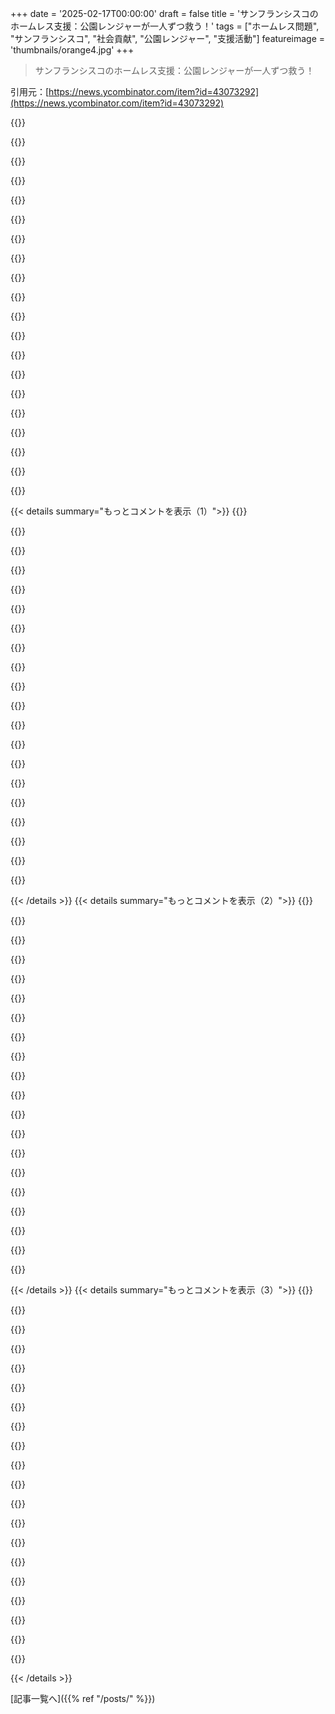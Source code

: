 +++
date = '2025-02-17T00:00:00'
draft = false
title = 'サンフランシスコのホームレス支援：公園レンジャーが一人ずつ救う！'
tags = ["ホームレス問題", "サンフランシスコ", "社会貢献", "公園レンジャー", "支援活動"]
featureimage = 'thumbnails/orange4.jpg'
+++

> サンフランシスコのホームレス支援：公園レンジャーが一人ずつ救う！

引用元：[https://news.ycombinator.com/item?id=43073292](https://news.ycombinator.com/item?id=43073292)

{{<matomeQuote body="記事に登場するAmanda Barrowsの描写に感動したよ。彼女はユニークで強い人で、この街の宝だね。人々の状態を息子たちにどう説明するか考えると、毎回彼らに言うんだ。’無宿者もかつては子供だった’って。Amandaの持つ思いやりと実用性のバランスが印象的だった。政策や官僚的な非効率さにフラストレーションを感じるのも理解できるけど。無宿者の精神状態と住居確保の条件のギャップが一番の問題だと思う。予算が限られてる中で、ルールはルールだから、トップダウンの支援が必要なんだ。" userName="mrlambchop" createdAt="2025-02-17T01:59:13" color="#785bff">}}

{{<matomeQuote body="記事には実用性を感じないな。彼女は成功する可能性が低い人を助けるのに全力を尽くして、結局うまくいかなくてシステムに怒ってる。市は他の人にもチャンスを与えるために、Morrisetteをホテルから追い出しただけだと思う。" userName="Aunche" createdAt="2025-02-17T06:13:45" color="">}}

{{<matomeQuote body="これは根本的な問題だと思う。若い頃、一度低所得アパートに住んでいたけど、ここは最悪だった。殺人事件が起こったり、毎日のように暴力沙汰があったり。問題を引き起こす人がいて、全体的に居心地が悪くなる。大多数の人は、そんな人たちと隣同士で住みたくないんだ。" userName="robswc" createdAt="2025-02-17T16:08:01" color="">}}

{{<matomeQuote body="問題は解決されていない。しかし、多くの人が満足できる方法で対処しないといけないと思う。アメリカではそれが難しい。シンガポールや中国のように、軽犯罪で全員を投獄するやり方もあるけど、アメリカではそれを望む人はいないだろう。" userName="robswc" createdAt="2025-02-17T16:38:15" color="">}}

{{<matomeQuote body="＞シンガポールや中国のように、軽犯罪で全員を投獄するやり方もあるけど、アメリカではそれが難しい。アメリカの囚人率541人/10万人に対してシンガポールは164人/10万人なんだ。無宿者の率もアメリカは19.5人/1万人に対してシンガポールは1.9人/1万人。シンガポールが無宿者問題を解決しているのは、大量の公営住宅を建設し、国民に大幅に補助した価格で販売し、困窮者のための支援策を用意しているから。無宿者を減少させるには、大量の住宅建設が必要だが、サンフランシスコはその逆をしている。" userName="JimDabell" createdAt="2025-02-17T17:21:25" color="#ff33a1">}}

{{<matomeQuote body="シンガポールでは刑務所に入るのがどれだけ大変かわかってるか。特に麻薬に関わっていたら、刑務所に入るのが最悪だ。公営住宅はどう警備されてるかも気になるけど、犯罪者がうろついてないなら住むのには問題ないと思う。ただ、アメリカでは反社会的な人たちと一般の人たちが共存するのは難しいと思う。" userName="robswc" createdAt="2025-02-17T17:53:38" color="">}}

{{<matomeQuote body="2023年にはシンガポールで5人が処刑されたけど、百万分の一にも満たない。麻薬の持ち込みをしなければその影響を受けることはないんだ。シンガポールの公営住宅には多くの人が住んでいて、犯罪率は低い。だから警察の存在も必要ない。アメリカの公営住宅とは違って、シンガポールのは快適で補助金が出ているから住み良い場所だよ。" userName="JimDabell" createdAt="2025-02-17T18:01:36" color="#ff5c5c">}}

{{<matomeQuote body="あなたは間違った考え方をしてる。もし投獄が問題を解決するなら、もう解決しているはずだ。アメリカは世界でもトップの囚人率なのに、シンガポールはそれほど高くない。無宿者を投獄するのにかかるお金を使って、もっと安い住宅を建設する方が効果的なんだ。アメリカでは人の行動を道徳的に罰する考えが根付いているんだ。無宿者を投獄するのは骨折している人を投獄するようなもので、見えなくするだけだ。" userName="atoav" createdAt="2025-02-17T17:08:52" color="#45d325">}}

{{<matomeQuote body="正しい答えが何かはわからないけど、厳しい環境で生きている人たちにゼロトレランスで適応しろって言うのは無理だと思う。成功する人もいるけど、他の人はどれだけ頑張っても、屋内での生活に困難がある。彼らを追い出すのではなく、メンタルサポートを提供するのが大事だと思う。" userName="xivzgrev" createdAt="2025-02-17T06:39:12" color="">}}

{{<matomeQuote body="屋外生活に慣れてる人に、室内での零容認を求めるのは失敗する気がするよね。このレンジャーがやってるのは、屋内生活に強いストレスを感じる人に taxpayer fundedの住まいは合わないってこと。一方で、福祉の手続きを自分でこなせる人には、その住居が人生を変えるきっかけになるかもしれない。" userName="Aunche" createdAt="2025-02-17T07:10:46" color="#ff5733">}}

{{<matomeQuote body="税金で賄われてるなんていう考え方、なんか短絡的だよな。なんでも税金で賄われるってのは当たり前だし、税金じゃないものでも税金を払う人がいるから。生活費だって最終的には税金に影響するし、税金を直接使ったサービスよりも全然多くの負担をしてるかも。Housing Firstプログラムは、以前のアプローチに比べて医療費や刑事司法のコストを減らす分、実は安上がりなんだよね。" userName="hnbad" createdAt="2025-02-17T16:34:31" color="#45d325">}}

{{<matomeQuote body="アメリカで一番金持ちの国で、全員にプライベートフラットを用意できないって悲しいな。" userName="mordae" createdAt="2025-02-17T08:43:19" color="">}}

{{<matomeQuote body="確かに、エンジニアが６桁の年収でもベイエリアのアパートを借りられないのに、政府が借りられないって期待するのは無理だよ。" userName="Aunche" createdAt="2025-02-17T08:57:09" color="">}}

{{<matomeQuote body="「６桁のエンジニア」こそがサンフランシスコの問題の原因で、あくまで「ニンビー主義」じゃないよ。" userName="dventimi" createdAt="2025-02-17T13:56:56" color="">}}

{{<matomeQuote body="NIMBYに立ち向かう道徳的勇気のない議員が問題の一部だし、彼らに投票しない人も同様。草を高くするために人を切り捨てるのは解決法じゃない。" userName="throwaway173738" createdAt="2025-02-17T14:54:56" color="">}}

{{<matomeQuote body="この意見には賛同できない。過去30年間、サンフランシスコには「テックワーカー」と「その他」の二つのクラスがあった。「その他」は教師、飲食業、販売業、配達業などで、テックワーカーの好みに応えなきゃいけない。彼らはテック業界に支えられたわけで、急速に上昇した給与と対照的に「その他」の人々は賃金が停滞してる。" userName="dventimi" createdAt="2025-02-17T15:42:08" color="#ff5733">}}

{{<matomeQuote body="この手の話を読むたびに思うけど、サンフランシスコに住みたい需要は無限だと思うの？ブロンクスの半分の人口密度なのに。150年前にはこの問題は解決されてた。" userName="selectodude" createdAt="2025-02-17T16:05:05" color="">}}

{{<matomeQuote body="金持ちの問題は、彼らが金を持っていることじゃなく、他の人を貧しくさせる側面だと思う。エロンが10隻の超巨大ヨットを持っているのは全然いいが、それが他の人の生活を脅かすほどの影響力を持つのは問題。" userName="immibis" createdAt="2025-02-17T16:13:40" color="">}}

{{<matomeQuote body="金持ちの「副作用」ってのは、実は本質的な影響なんだよね。他の人に勝るために資源を占有するって意味だから。エロンが10隻の超巨大ヨットを持ってるってことは、他の人にとっては無意味な使い方に生産力が向けられているってことさ。" userName="dventimi" createdAt="2025-02-17T16:30:02" color="#ff5733">}}

{{<matomeQuote body="Elonは他の人のために製品を作って儲けたんだ－EVカーとか低コストの宇宙打ち上げとか。それで両方利益を得てるわけ。中には富を他人から移転して金持ちになった人もいるけど、そんな人に文句言ってるわけじゃないよね。" userName="zozbot234" createdAt="2025-02-17T16:33:19" color="#38d3d3">}}

{{< details summary="もっとコメントを表示（1）">}}
{{<matomeQuote body="自分は知ってるよ、特に安い方のモデル。F150なんかも人気だし、アメリカじゃよく売れてるから。" userName="satvikpendem" createdAt="2025-02-17T19:37:35" color="">}}

{{<matomeQuote body="2024年のTesla Model 3の中央値は約47,000ドルで、4ドアコンパクトセダンは約26,000ドル。だから自分は働いてる人がTeslaを買える可能性はあると思うけど、どっちが普通の働く人にとって手が届くか考えてみてよ。" userName="dventimi" createdAt="2025-02-18T01:17:41" color="#ff5733">}}

{{<matomeQuote body="誰も『もっと』手が届くって言ってない。コメントした人は単に『手が届く』って言っただけ。それに反論しただけなんだよね。" userName="satvikpendem" createdAt="2025-02-18T02:45:21" color="">}}

{{<matomeQuote body="そのコメントしたのは自分だけど、意味をはっきりさせるのは自由だよね。" userName="dventimi" createdAt="2025-02-18T05:45:37" color="">}}

{{<matomeQuote body="最初に説明しておけば無駄な争いにならなかったかもね。値段が安い方が手が届きやすいってのは当たり前の話だし。" userName="satvikpendem" createdAt="2025-02-18T05:52:19" color="">}}

{{<matomeQuote body="確かに完璧じゃないけど、Elonの車は高級な商品だってずっと言いたかったんだよ。それに対して意見を述べてるのに、これでセマンティクスの話になったのは本当に残念だね。" userName="dventimi" createdAt="2025-02-18T06:53:54" color="">}}

{{<matomeQuote body="自分も同じこと言えるけど、あなたが言ってることはTeslaが高級商品であることには変わりない。コメントした人はElonが他の人のために商品を作ったと言ってるだけで、それに対する反論がどう関係するのかは分からない。" userName="satvikpendem" createdAt="2025-02-18T18:25:52" color="">}}

{{<matomeQuote body="この記事はそういう視点なのかもしれない。SFの街や公園に住む精神的に不安定な人々によって、生活が壊された人には違った見方があるだろうし、他の人の意見に共感できないからって冷たいわけじゃないよ。" userName="nullc" createdAt="2025-02-17T04:52:06" color="#ff5c5c">}}

{{<matomeQuote body="黒人に襲われたからって、黒人が全体的に暴力的だってわけじゃないよね。ホームレスや精神的に病んでる人は暴力の被害に遭いやすいけど、日常生活で出会う人たちと比べて特別危険ってわけじゃないように思う。経済的に豊かな人たちも同じく暴力的な行動をすることがあるしね。ホームレスがいきなり暴力的になるなんて考えにくいよ。" userName="vlovich123" createdAt="2025-02-17T05:12:12" color="#ff5c5c">}}

{{<matomeQuote body="理解できる反応だと思う。過去には“男が孤児を救う機械”みたいな記事があって、みんな“すごい優しい”って言ってるけど、“なんで孤児を救う機械があるのか、どうして何もできないのか”って誰も考えないんだよね。両方やることが大事だと思う。" userName="sweeter" createdAt="2025-02-17T05:35:04" color="">}}

{{<matomeQuote body="私たちにはホームレスを引き起こす機械なんてないよね。ホームレス問題は数千年、あるいは人類の歴史全体にわたって存在してきた問題で、今の社会はその解決にかなり近づいていると思う。厳しい問題の最後の10％に取り組んでいるって感じかな。完璧なシステムはないけど、そうした結果を防ぐための多くのシステムは作ってきた。" userName="aprilthird2021" createdAt="2025-02-17T07:23:31" color="#ff33a1">}}

{{<matomeQuote body="今の反応は政府が孤児を救う機械をたくさん止めたことに起因してるかもしれないね。その結果、野生の孤児たちが暴れ回ってるような状況になっているんじゃないかな。インターネットでは2020年の中頃から、社会政策についての共感がずっと減ってると思う。" userName="username332211" createdAt="2025-02-17T06:45:10" color="">}}

{{<matomeQuote body="アマンダの活動は、個人が関わることで違いが生まれるって証拠だね。でも、そういったアプローチを拡大するのは非常に難しい。" userName="ErigmolCt" createdAt="2025-02-17T07:11:06" color="">}}

{{<matomeQuote body="確かに。でも、私には別の視点がある。もし私たちの社会が完全に壊れているとしたらどうなるだろう？その努力があればすべての病を治せる世界を想像してごらん。それは私たちをどう分けるんだろう？" userName="dsign" createdAt="2025-02-17T07:27:58" color="">}}

{{<matomeQuote body="私たちの社会の最大の問題は、隣人を知って助け合わなくなったことだと思う。救急治療室で働いていて感じるけど、患者の3分の1は医療よりも良いサポートが必要な人たちなんだ。孤独で助けがなくなる生活をしているアメリカ人が多い。" userName="jmcgough" createdAt="2025-02-17T09:18:37" color="#ff33a1">}}

{{<matomeQuote body="そんなことって過去にでもうまくいったのかな？中世以降を読む限り、さらにひどかったと思う。最良の結果は大家族の中で助け合うことだと思うけど、理想的でない状況では子供たちだって高齢者や障害者の世話をするために自分の人生を捧げるとは思えない。" userName="nosianu" createdAt="2025-02-17T09:37:50" color="">}}

{{<matomeQuote body="正直、記事はその辺をうまく避けてる。現実を直視しなきゃいけないと思う。共感が、SFの多くの犯罪の原因になっているのは否定できない。どうやって共感とSFを良くすることを両立させられるのか、答えが見えないよ。" userName="ninetyninenine" createdAt="2025-02-17T05:40:34" color="#38d3d3">}}

{{<matomeQuote body="共感が住宅危機を生んだの？" userName="james4k" createdAt="2025-02-17T06:31:39" color="">}}

{{<matomeQuote body="約20年前に無理やりホームレスの人を救おうと2年間奮闘して映画を作ったのよ。基本的にホームレスの人々は人間なんだ。様々な背景を持っていて、一律の解決策なんてない。ホームレスはただの問題じゃなく、いくつかの問題の症状に過ぎないんだ。それに、ホームレスを選ぶ人もいるけど、少数派だ。" userName="lisper" createdAt="2025-02-17T07:09:32" color="#ff33a1">}}

{{<matomeQuote body="そうだね、俺もHabitual Nagger読者で、もう7年も路上生活してる。22で家を持ってたけど、今はサクラメントの大学町でキッチンで働いてる。しかし、4000ドル貯めないと住まない。家賃は750ドルだけど、他の支出で結局同じくらいだ。旧交を断たれたのもつらい。まあ、絶対に乗り越えてみせる。みんなと同じ存在なんだよね。" userName="harlanji" createdAt="2025-02-17T12:32:38" color="#45d325">}}


{{< /details >}}
{{< details summary="もっとコメントを表示（2）">}}
{{<matomeQuote body="それは興味深いね。どうしてエンジニアからホームレスになったのか詳しく教えてくれない？帰り咲いたらすごい人生のストーリーになると思う。" userName="ericmcer" createdAt="2025-02-18T16:28:30" color="">}}

{{<matomeQuote body="＞ みんなが静かな場所に引っ越すシンプルな解決策について考える。これは本当に簡単すぎるのかな？密集した都市にはいい面もあるのかな？" userName="wnolens" createdAt="2025-02-17T15:49:30" color="">}}

{{<matomeQuote body="ホームレスの人たちだって、あなたと同じく場所に対する制約があることを忘れないで。多くの人は普通の生活をしていたし、まだそのつながりを持っている。簡単にそれを捨てるとは思わないよ。" userName="giraffe_lady" createdAt="2025-02-17T16:06:03" color="">}}

{{<matomeQuote body="ホームレスが安い住まいを選ぶなんて想像しにくいけど、ニューヨークの3000ドルの家賃より750ドルが無理だと思う。でも、安い町に引っ越すことを選ぶ理由がなんなのか、よく分からない。" userName="hector126" createdAt="2025-02-17T21:49:03" color="">}}

{{<matomeQuote body="俺もホームレス生活を20年してたし、今でも関係ある人たちがいるよ。ほとんどの人はホームレスを好んで選ぶわけじゃないけど、住居の条件を受け入れられないことだってある。どこか知らない場所に行って人間関係を断つのは難しい。" userName="giraffe_lady" createdAt="2025-02-17T23:30:01" color="#785bff">}}

{{<matomeQuote body="確かに、俺がこの話題について何も知らないことは認めるよ。君の経験は本当に貴重だ。そんな community connections を持ってるのは素晴らしいと思う。" userName="hector126" createdAt="2025-02-17T23:52:13" color="">}}

{{<matomeQuote body="新しい場所に移るのが何でそんなに難しいの？ホームレスになるか、新生活を選ぶかなら、俺は間違いなく後者を選ぶ。同じように場所を移った移民だけど。" userName="cryptoegorophy" createdAt="2025-02-20T22:56:45" color="">}}

{{<matomeQuote body="そう、その”ホームレスが生活様式を選ぶ”ってのは、全ての選択肢の中でそれを好むわけじゃなくて、受け入れたくないことを選ぶという意味だ。知ってる人の中には”家はあるけど、住む気はない”と言った人もいた。でも、ほとんどは住居を手に入れたら他のことにお金が回らなくなるって感じだ。" userName="lisper" createdAt="2025-02-18T01:35:12" color="#ff5733">}}

{{<matomeQuote body="Manhattanはホームレスにはいいんだよ。無料の食べ物がすぐ近くにあって、社会サービスも充実してるし、病院や地下鉄で寝れるからね。夏はビーチで時間を過ごせるし、図書館でパソコン作業もできる。警察もあまりうるさくないから、それに溶け込むことができれば大丈夫。自分の身を守れないホームレスはトラブルを引き寄せちゃうけどね。" userName="Agentus" createdAt="2025-02-17T20:52:21" color="">}}

{{<matomeQuote body="頑張って！神のご加護がありますように。" userName="thierrydamiba" createdAt="2025-02-17T12:52:07" color="">}}

{{<matomeQuote body="商船隊に加わることを考えてみた？厨房で働く人も必要だし、生活費がかからないよ。" userName="carlosjobim" createdAt="2025-02-17T20:15:07" color="">}}

{{<matomeQuote body="頑張って、心から応援してる。" userName="ncr100" createdAt="2025-02-18T00:14:14" color="">}}

{{<matomeQuote body="ホームレス支援のために何かプログラムが必要かな？週に一度会って支援するボランティアがいれば大きな変化があるかも。助けることが道徳的だと思うけど、ホームレスの自責も考えちゃうよね。厳しく制限して回復を促すことが本当に助けになるのかも。" userName="ericmcer" createdAt="2025-02-18T16:25:08" color="#45d325">}}

{{<matomeQuote body="正直なところ、専門的な知識はないけど、最も良いことは話しかけて見えるようにしてあげること。ホームレスは見えない存在になっちゃうから、それが大変なんだ。" userName="lisper" createdAt="2025-02-18T18:56:30" color="#785bff">}}

{{<matomeQuote body="24歳でサンフランシスコに住んでるけど、恥ずかしくて早く引っ越したい。街の雰囲気が悪化してて、毎日麻薬中毒者との接触を避けながら歩いてる。ストリートのゴミや落書きが増えて、みんな変化を諦めてる。" userName="IceHegel" createdAt="2025-02-17T09:07:21" color="">}}

{{<matomeQuote body="サンフランシスコのどこに住んでるの？ダウンタウン付近かな？他の地域にも出てみなよ。ほとんどの地域には麻薬中毒者やゴミはそんなにないよ。" userName="kelnos" createdAt="2025-02-17T10:09:41" color="">}}

{{<matomeQuote body="SoMaから出た方がいいよ。他の地域は結構いいし、特定のホットゾーンは確かにあるけど、一般的にはSFはこういう感じだよ。私は家族を育てるために引っ越したけど、SFは昔からこんな感じだよ。" userName="infecto" createdAt="2025-02-17T13:30:27" color="">}}

{{<matomeQuote body="私の経験では、2018年までは良くなってたけどそれ以降は悪化してる。2009年から2024年までSFに住んでたけど、どの地域も悪化してる。コロナ前にSoMaも面白くなってたのに。" userName="cancan" createdAt="2025-02-17T15:24:34" color="#ff5733">}}

{{<matomeQuote body="SFは密度が高くて歩きやすいから、どの街でも慣れるのに時間がかかるけど、悪くないと思う。2015年に引っ越してきたけど、マーケットストリートやSoMaは少し印象が変わったかも。ただ、コロナで商業地が閉鎖された影響で、変わってしまったのが大きいかなと感じてる。街を全体でつまらないって感じる前に、Nob HillからChinatown、North Beachを歩いてみて。Embarcaderoで休むのもいいし、リモートワークにはEmbarcaderoセンターが穴場だよ。<br>全世界のお金があっても、ちゃんとした街にすることには失敗してるって感じだね。" userName="namuol" createdAt="2025-02-17T19:51:57" color="#ff33a1">}}

{{<matomeQuote body="NYCも同じ。新しく来た人は歴史を知らないから、ホームレスや犯罪に驚いてるけど、私は80年代のNYCを覚えてるから、今はむしろきれいだなって。" userName="MisterTea" createdAt="2025-02-17T18:58:17" color="">}}


{{< /details >}}
{{< details summary="もっとコメントを表示（3）">}}
{{<matomeQuote body="恥ずかしいの？正直に言うと、私は2018年に郊外から引っ越してきたばかりだけど、SFは最高の街だと思う。コミュニティに対する愛着がないの？意外と良いところが多いよ。" userName="teaearlgraycold" createdAt="2025-02-17T20:04:17" color="">}}

{{<matomeQuote body="笑っちゃうけど、サンフランシスコの人たちは50年間何も変えようとしなかった。だからこのままなのが好きなんじゃないかな。" userName="presentation" createdAt="2025-02-17T09:33:33" color="">}}

{{<matomeQuote body="オーバーペイドなテックワーカーが、ホームレスのせいでサンフランシスコの「精神」を壊してるんだよ。スペシャルな権利を持つ人たちの文句は昔から同じで、ホームレスは新しい現象じゃない。" userName="ycsf999" createdAt="2025-02-17T18:40:33" color="#ff5733">}}

{{<matomeQuote body="笑っちゃうね...自分のために頑張って移住した人を悪者扱いして、昔のノスタルジーを大事にするなんて。新しく来た人が住宅問題を引き起こしたわけじゃなくて、地元の人たちの努力で築かれたものでしょ。" userName="scoofy" createdAt="2025-02-18T00:23:18" color="">}}

{{<matomeQuote body="これが私がSFを変えようとするのを諦めた理由だよ。地元の人たちは今のままが好きで、新しい視点を持たない人を悪者扱いするんだもん。" userName="presentation" createdAt="2025-02-18T06:22:39" color="">}}

{{<matomeQuote body="＞ 彼を住居資格を得るための面倒な手続きを導いてるって、言った通りだよね。このことから、DOGEに期待を持っているよ。住居制度の問題は、制度そのものが変わらないと解決しないんじゃないかな。" userName="radu_floricica" createdAt="2025-02-17T05:05:36" color="#785bff">}}

{{<matomeQuote body="突然人をクビにすることが、どう効率を上げるんだろう？最近のエネルギー省の大混乱を見ても、それが分からないよ。" userName="crooked-v" createdAt="2025-02-17T05:48:02" color="">}}

{{<matomeQuote body="ElonがTwitterをメチャクチャにして、適当に人を追い出してたってのは結構強烈な意見だな。ただ、今もTwitterは生き残ってて、メッセージ投稿のトップだよね。金があると、組織は膨れ上がっていくもんだと思う。" userName="Workaccount2" createdAt="2025-02-17T15:15:32" color="">}}

{{<matomeQuote body="Muskの後、Twitterは前よりも多くの金を失ってるらしいし、これが上手くいってるとは思えない。権力を引き出すための仕組みだと思う。" userName="jonkoops" createdAt="2025-02-17T16:27:48" color="">}}

{{<matomeQuote body="Twitterの社債が今は97セントで取引されてるってさ。取得直後は40セント近くだったらしいけど、まだ金が失われてるとは思わない。" userName="aketchum" createdAt="2025-02-17T16:39:47" color="">}}

{{<matomeQuote body="彼が追加した巨額の利息が会社の収益を超えてるから、会社は利益を出すどころじゃないよ。" userName="rurp" createdAt="2025-02-17T18:47:44" color="#38d3d3">}}

{{<matomeQuote body="＞銀行は、先週この取引を市場に出した時、90-95セントで売れる予定だったけど、97セントで価格が決まったんだ。2022年末には、無担保ローンの売却を試みたけど、60セントの入札があった。こういう情報から見ると、Twitterの財務はずっと改善してるってことだね。" userName="aketchum" createdAt="2025-02-17T18:29:30" color="#38d3d3">}}

{{<matomeQuote body="＞Twitterは今も生き残ってて、メッセージ投稿の第一人者だね。彼はまだ仕事を終えてないだけ。" userName="namuol" createdAt="2025-02-17T20:04:06" color="">}}

{{<matomeQuote body="Twitterは今や差別やヘイトの巣になってしまって、以前の面影は無いよ。Muskが改善したとは思えないし、酷い言葉がホームページから消せない。" userName="sanktanglia" createdAt="2025-02-17T21:22:15" color="">}}

{{<matomeQuote body="同意。政府はひょっとしてめちゃくちゃ非効率的なのかもしれないけど、これが最も効率的な改善策とは思えないよ。ただお金を節約するだけじゃないし。" userName="jccalhoun" createdAt="2025-02-17T21:04:59" color="">}}

{{<matomeQuote body="それに特に貧しい州は税金を上げざるを得なくなるかもね。" userName="aqueueaqueue" createdAt="2025-02-17T07:26:30" color="">}}

{{<matomeQuote body="一部の機関を解体する明白な目的はそれを州に任せることって感じだよね。だから州の選択肢は、もっと収入を得るか、特定の制度を放置するかになるわけ。" userName="johnnyanmac" createdAt="2025-02-17T21:42:36" color="">}}

{{<matomeQuote body="今後、州がもっと連邦の資金を得ると思う？New Yorkからお金を盗んで、Department of EducationやFEMAを閉じる流れから考えると、逆だと思うよ。" userName="bagels" createdAt="2025-02-17T19:34:37" color="">}}

{{<matomeQuote body="より長期的に持続可能な解決策に慎重に進む必要があるのに、DOGEはそれを全くできてない気がする。Muskはもっと少ない人でより多くの生産性を求めてるし、落ちこぼれてる人たちはスケールが良くなるからって良くなるわけじゃない。結局、中央値は流れるけど、端っこの人たちには厳しくなるよ。特に日本の経済状況を持ち出すのは面白い観点だね。" userName="BLKNSLVR" createdAt="2025-02-17T06:06:47" color="#45d325">}}

{{<matomeQuote body="Muskは自分が気に入らない機関を閉じるためにDOGEを使ってるみたい。彼、明らかに人を解雇するのが好きすぎるだろ。" userName="UltraSane" createdAt="2025-02-17T16:25:54" color="">}}


{{< /details >}}


[記事一覧へ]({{% ref "/posts/" %}})
